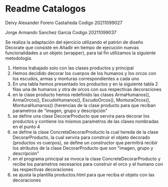 # Readme Catalogos	
Deivy Alexander Forero Castañeda
Codigo 20211099027

Jorge Armando Sanchez Garcia
Codigo 20211099037

Se realiza la adaptación del ejercicio utilizando el patrón de diseño Decorate que consiste en 
Añadir en tiempo de ejecución nuevas funcionalidades a un objeto (wrapper), para tal fin utilizamos 
la siguiente metodologia.

1. Hemos trabajado solo con las clases productos y principal
2. Hemos decidido decorar los cuerpos de los humanos y los orcos con los escudos, armas y monturas  correspondientes a cada uno
3. En una tabla hemos presentado los productos y en la siguiente tabla 2 filas una de humanos y otra de orcos con sus respectivas decoraciones
4. en la clase producto hemos redefinido las clases 
ArmaHumanos(), ArmaOrcos(), EscudoHumanos(), EscudoOrcos(), MonturaOrcos(), MonturaHumanos() (herencias de la clase producto para que reciban parametros de "imagen, grupo y descripción" 
5. se define una clase DecorarProducto que servira para decorar los productos y contiene los mismos parametros de las clases nombradas en el punto 4
6. se define la clase ConcreteDecorarProducto la cual hereda de la clase DecorarProducto, la cual servira para construir el objeto decorado (productos vs cuerpos), se define un constructor que permitirá recibir los atributos de la clase DecorarProducto que son  "imagen, grupo y descripción" 
7. en el programa principal se invoca la clase ConcreteDecorarProducto y recibe los parametros necesarios para 
construir el orco y el humano con las respectivas decoraciones
8. se ajusta la plantilla productos.html para que reciba el objeto con las decoraciones

